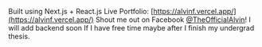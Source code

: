 Built using Next.js + React.js
Live Portfolio: [https://alvinf.vercel.app/](https://alvinf.vercel.app/)
Shout me out on Facebook [@TheOfficialAlvin](https://facebook.com/TheOfficialAlvin)!
I will add backend soon If I have free time maybe after I finish my undergrad thesis.
